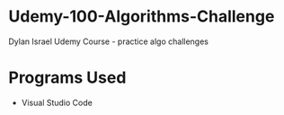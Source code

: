 # Udemy-100-Algorithms-Challenge
Dylan Israel Udemy Course - practice algo challenges

# Programs Used
- Visual Studio Code

